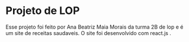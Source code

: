# Projeto de LOP
Esse projeto foi feito por Ana Beatriz Maia Morais da turma 2B de lop e é um site de receitas saudaveis. O site foi desenvolvido com react.js .

